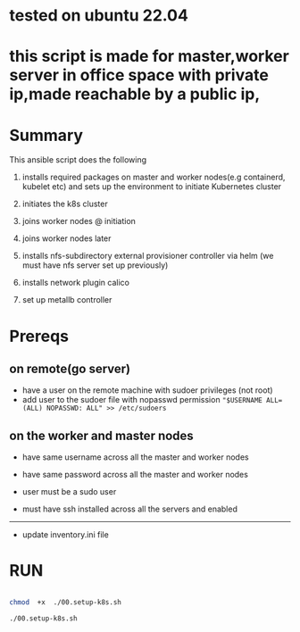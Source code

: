
# tested on ubuntu 22.04
# this script is made for master,worker server in office space with private ip,made reachable by a public ip,
# Summary

This ansible script does the following

1. installs required packages on master and worker nodes(e.g containerd, kubelet etc) and sets up the environment to initiate Kubernetes cluster

2. initiates the k8s cluster

3. joins worker nodes @ initiation

4. joins worker nodes later

5. installs nfs-subdirectory external provisioner controller via helm (we must have nfs server set up previously)

6. installs network plugin calico

7. set up metallb controller

  

# Prereqs

## on remote(go server)
- have a user on the remote machine with sudoer privileges (not root)
- add user to the sudoer file with nopasswd permission
`
  "$USERNAME ALL=(ALL) NOPASSWD: ALL" >> /etc/sudoers
`


## on the worker and master nodes

- have same username across all the master and worker nodes

- have same password across all the master and worker nodes

- user must be a sudo user

- must have ssh installed across all the servers and enabled

<hr>

- update inventory.ini file
  
# RUN

```bash

chmod  +x  ./00.setup-k8s.sh

./00.setup-k8s.sh

```
